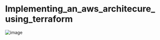 # Implementing_an_aws_architecure_using_terraform

![image](https://github.com/proffdeep/Implementing_an_aws_architecure_using_terraform/assets/36135591/d3fc25ae-f626-4098-aa49-42c81f7df867)
